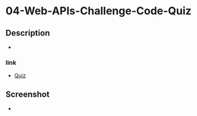 # 04-Web-APIs-Challenge-Code-Quiz

## Description
-

### link 
- [Quiz](https://meister7k.github.io/04-Web-APIs-Challenge-Code-Quiz/)

## Screenshot
- 